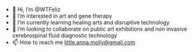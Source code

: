 - 👋 Hi, I’m @WTFeliz
- 👀 I’m interested in art and gene therapy
- 🌱 I’m currently learning healing arts and disruptive technology
- 💞️ I’m looking to collaborate on public art exhibitions and non invasive cerebrospinal fluid diagnostic technology
- 📫 How to reach me little.anna.molly@gmail.com
